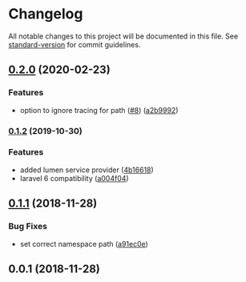 # Changelog

All notable changes to this project will be documented in this file. See [standard-version](https://github.com/conventional-changelog/standard-version) for commit guidelines.

## [0.2.0](https://github.com/GlueDev/laravel-stackdriver/compare/v0.1.2...v0.2.0) (2020-02-23)


### Features

* option to ignore tracing for path ([#8](https://github.com/GlueDev/laravel-stackdriver/issues/8)) ([a2b9992](https://github.com/GlueDev/laravel-stackdriver/commit/a2b99929167eb02a6d8bd5d4f0a12c065b7fc416))

### [0.1.2](https://github.com/GlueDev/laravel-stackdriver/compare/v0.1.1...v0.1.2) (2019-10-30)


### Features

* added lumen service provider ([4b16618](https://github.com/GlueDev/laravel-stackdriver/commit/4b1661897acb543ab80312248d8ee7eb5732c69a))
* laravel 6 compatibility ([a004f04](https://github.com/GlueDev/laravel-stackdriver/commit/a004f04c552d40b41dacffe41f666642a4f16d53))

<a name="0.1.1"></a>
## [0.1.1](https://github.com/GlueDev/laravel-stackdriver/compare/v0.1.0...v0.1.1) (2018-11-28)


### Bug Fixes

* set correct namespace path ([a91ec0e](https://github.com/GlueDev/laravel-stackdriver/commit/a91ec0e))



<a name="0.0.1"></a>
## 0.0.1 (2018-11-28)
